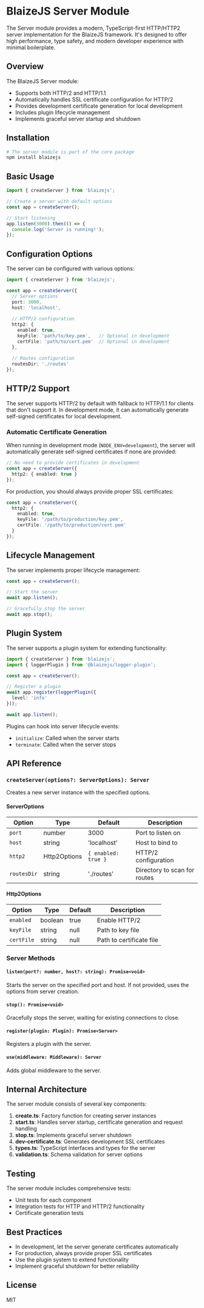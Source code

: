 # BlaizeJS Server Module

The Server module provides a modern, TypeScript-first HTTP/HTTP2 server implementation for the BlaizeJS framework. It's designed to offer high performance, type safety, and modern developer experience with minimal boilerplate.

## Overview

The BlaizeJS Server module:

- Supports both HTTP/2 and HTTP/1.1
- Automatically handles SSL certificate configuration for HTTP/2
- Provides development certificate generation for local development
- Includes plugin lifecycle management
- Implements graceful server startup and shutdown

## Installation

```bash
# The server module is part of the core package
npm install blaizejs
```

## Basic Usage

```typescript
import { createServer } from 'blaizejs';

// Create a server with default options
const app = createServer();

// Start listening
app.listen(3000).then(() => {
  console.log('Server is running!');
});
```

## Configuration Options

The server can be configured with various options:

```typescript
import { createServer } from 'blaizejs';

const app = createServer({
  // Server options
  port: 3000,
  host: 'localhost',
  
  // HTTP/2 configuration
  http2: {
    enabled: true,
    keyFile: 'path/to/key.pem',   // Optional in development
    certFile: 'path/to/cert.pem'  // Optional in development
  },
  
  // Routes configuration
  routesDir: './routes'
});
```

## HTTP/2 Support

The server supports HTTP/2 by default with fallback to HTTP/1.1 for clients that don't support it. In development mode, it can automatically generate self-signed certificates for local development.

### Automatic Certificate Generation

When running in development mode (`NODE_ENV=development`), the server will automatically generate self-signed certificates if none are provided:

```typescript
// No need to provide certificates in development
const app = createServer({
  http2: { enabled: true }
});
```

For production, you should always provide proper SSL certificates:

```typescript
const app = createServer({
  http2: {
    enabled: true,
    keyFile: '/path/to/production/key.pem',
    certFile: '/path/to/production/cert.pem'
  }
});
```

## Lifecycle Management

The server implements proper lifecycle management:

```typescript
const app = createServer();

// Start the server
await app.listen();

// Gracefully stop the server
await app.stop();
```

## Plugin System

The server supports a plugin system for extending functionality:

```typescript
import { createServer } from 'blaizejs';
import { loggerPlugin } from '@blaizejs/logger-plugin';

const app = createServer();

// Register a plugin
await app.register(loggerPlugin({
  level: 'info'
}));

await app.listen();
```

Plugins can hook into server lifecycle events:

- `initialize`: Called when the server starts
- `terminate`: Called when the server stops

## API Reference

### `createServer(options?: ServerOptions): Server`

Creates a new server instance with the specified options.

#### ServerOptions

| Option | Type | Default | Description |
|--------|------|---------|-------------|
| `port` | number | 3000 | Port to listen on |
| `host` | string | 'localhost' | Host to bind to |
| `http2` | Http2Options | `{ enabled: true }` | HTTP/2 configuration |
| `routesDir` | string | './routes' | Directory to scan for routes |

#### Http2Options

| Option | Type | Default | Description |
|--------|------|---------|-------------|
| `enabled` | boolean | true | Enable HTTP/2 |
| `keyFile` | string | null | Path to key file |
| `certFile` | string | null | Path to certificate file |

### Server Methods

#### `listen(port?: number, host?: string): Promise<void>`

Starts the server on the specified port and host. If not provided, uses the options from server creation.

#### `stop(): Promise<void>`

Gracefully stops the server, waiting for existing connections to close.

#### `register(plugin: Plugin): Promise<Server>`

Registers a plugin with the server.

#### `use(middleware: Middleware): Server`

Adds global middleware to the server.

## Internal Architecture

The server module consists of several key components:

1. **create.ts**: Factory function for creating server instances
2. **start.ts**: Handles server startup, certificate generation and request handling
3. **stop.ts**: Implements graceful server shutdown
4. **dev-certificate.ts**: Generates development SSL certificates
5. **types.ts**: TypeScript interfaces and types for the server
6. **validation.ts**: Schema validation for server options

## Testing

The server module includes comprehensive tests:

- Unit tests for each component
- Integration tests for HTTP and HTTP/2 functionality
- Certificate generation tests

## Best Practices

- In development, let the server generate certificates automatically
- For production, always provide proper SSL certificates
- Use the plugin system to extend functionality
- Implement graceful shutdown for better reliability

## License

MIT